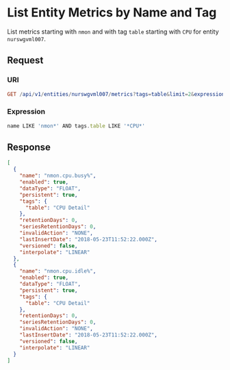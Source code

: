 # List Entity Metrics by Name and Tag

List metrics starting with `nmon` and with tag `table` starting with `CPU` for entity `nurswgvml007`.

## Request

### URI

```elm
GET /api/v1/entities/nurswgvml007/metrics?tags=table&limit=2&expression=name%20LIKE%20%27nmon*%27%20and%20tags.table%20LIKE%20%27*CPU*%27
```

### Expression

```javascript
name LIKE 'nmon*' AND tags.table LIKE '*CPU*'
```

## Response

```json
[
  {
    "name": "nmon.cpu.busy%",
    "enabled": true,
    "dataType": "FLOAT",
    "persistent": true,
    "tags": {
      "table": "CPU Detail"
    },
    "retentionDays": 0,
    "seriesRetentionDays": 0,
    "invalidAction": "NONE",
    "lastInsertDate": "2018-05-23T11:52:22.000Z",
    "versioned": false,
    "interpolate": "LINEAR"
  },
  {
    "name": "nmon.cpu.idle%",
    "enabled": true,
    "dataType": "FLOAT",
    "persistent": true,
    "tags": {
      "table": "CPU Detail"
    },
    "retentionDays": 0,
    "seriesRetentionDays": 0,
    "invalidAction": "NONE",
    "lastInsertDate": "2018-05-23T11:52:22.000Z",
    "versioned": false,
    "interpolate": "LINEAR"
  }
]
```